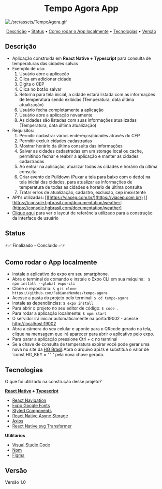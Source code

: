 <h1 align="center">Tempo Agora App</h1>

<img align="center" alt="./src/assets/TempoAgora.gif" src="./src/assets/TempoAgora.gif">

<p align="center">  
    <a href="#descrição">Descrição</a> • 
    <a href="#status">Status</a> • 
    <a href="#como_rodar_o_app_localmente">Como rodar o App localmente</a> • 
    <a href="#tecnologias">Tecnologias</a> • 
    <a href="#versão">Versão</a>
</p>


## Descrição
- Aplicação construída em **React Native + Typescript** para consulta de temperaturas das cidades salvas
- Exemplo de uso:
    1. Usuário abre a aplicação
    2. Clica em adicionar cidade
    3. Digita o CEP
    4. Clica no botão salvar
    5. Retorna para tela inicial, a cidade estará listada com as informações de temperatura sendo exibidas (Temperatura, data última atualização)
    6. Usuário fecha completamente a aplicação
    7. Usuário abre a aplicação novamente
    8. As cidades são listadas com suas informações atualizadas (Temperatura, data última atualização)
- Requisitos:
    1. Permitir cadastrar vários endereços/cidades através do CEP
    2. Permitir excluir cidades cadastradas
    3. Mostrar horário da última consulta das informações
    4. Salvar as cidades cadastradas em um storage local ou cache, permitindo fechar e reabrir a aplicação e manter as cidades cadastradas
    5. Ao entrar na aplicação, atualizar todas as cidades e horário da última consulta
    6. Criar evento de Pulldown (Puxar a tela para baixo com o dedo) na tela inicial das cidades, para atualizar as informações de temperatura de todas as cidades e horário de última consulta
    7. Tratar erros de atualização, cadastro, exclusão, cep inexistente
- API's utilizadas:
    [][https://viacep.com.br/](https://viacep.com.br/)
    [][https://console.hgbrasil.com/documentation/weather](https://console.hgbrasil.com/documentation/weather)
- [Clique aqui](https://www.figma.com/file/7D99mWn1065XzOiLIBA4wS/Telas-Testes?node-id=310%3A28) para ver o layout de referência utilizado para a construção da interface de usuário



## Status

⚡✅  Finalizado - Concluído  ✅⚡



## Como rodar o App localmente

- Instale o aplicativo do expo em seu smartphone.
- Abra o terminal de comando e instale o Expo CLI em sua máquina:
`` $ npm install --global expo-cli``
- Clone o repositório:
``` $ git clone https://github.com/FabianaMendes/tempo-agora ```
- Acesse a pasta do projeto pelo terminal: 
``` $ cd tempo-agora ```
- Instale as dependências:
``` $ expo install ```
- Para abrir o projeto no seu editor de código: 
``` $ code . ``` 
- Para rodar a aplicação localmente:
``` $ npm start ```
- O servidor irá iniciar automaticamente na porta:19002 - acesse [http://localhost:19002](http://localhost:19002)
- Abra a câmera do seu celular e aponte para o QRcode gerado na tela, clique na mensagem que irá aparecer para abrir o aplicativo pelo expo.
- Para parar a aplicação pressione Ctrl + c no terminal
- Se a chave de consulta de temperatura expirar você pode gerar uma nova no site da [HG Brasil](https://console.hgbrasil.com/documentation/weather).Abra o arquivo api.ts e substitua o valor de 'const HG_KEY = "" ' pela nova chave gerada.



## Tecnologias

O que foi utilizado na construção desse projeto?

**[React Native](https://reactnative.dev/) + [Typescript]()**
- [React Navigation](https://reactnavigation.org/)
- [Expo Google Fonts](https://docs.expo.io/guides/using-custom-fonts/)
- [Styled Components](https://styled-components.com/)
- [React Native Async Storage](https://github.com/react-native-async-storage/async-storage)
- [Axios](https://www.npmjs.com/package/react-native-axios)
- [React Native svg Transformer](https://github.com/kristerkari/react-native-svg-transformer)

**Utilitários**
- [Visual Studio Code](https://code.visualstudio.com/)
- [Npm](https://www.npmjs.com/)
- [Figma](https://www.figma.com/)



## Versão 
<p>Versão 1.0</p>
